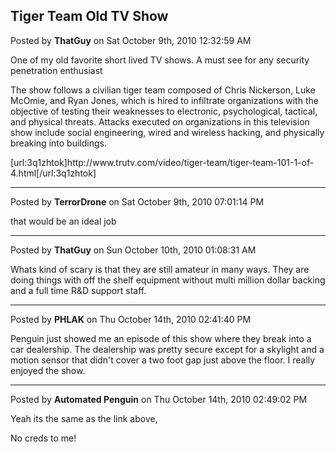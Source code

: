 ## Tiger Team Old TV Show
Posted by **ThatGuy** on Sat October 9th, 2010 12:32:59 AM

One of my old favorite short lived TV shows. A must see for any security penetration enthusiast

The show follows a civilian tiger team composed of Chris Nickerson, Luke McOmie, and Ryan Jones, which is hired to infiltrate organizations with the objective of testing their weaknesses to electronic, psychological, tactical, and physical threats. Attacks executed on organizations in this television show include social engineering, wired and wireless hacking, and physically breaking into buildings.

[url:3q1zhtok]http&#58;//www&#46;trutv&#46;com/video/tiger-team/tiger-team-101-1-of-4&#46;html[/url:3q1zhtok]

--------------------------------------------------------------------------------

Posted by **TerrorDrone** on Sat October 9th, 2010 07:01:14 PM

that would be an ideal job

--------------------------------------------------------------------------------

Posted by **ThatGuy** on Sun October 10th, 2010 01:08:31 AM

Whats kind of scary is that they are still amateur in many ways. They are doing things with off the shelf equipment without multi million dollar backing and a full time R&amp;D support staff.

--------------------------------------------------------------------------------

Posted by **PHLAK** on Thu October 14th, 2010 02:41:40 PM

Penguin just showed me an episode of this show where they break into a car dealership.  The dealership was pretty secure except for a skylight and a motion sensor that didn't cover a two foot gap just above the floor.  I really enjoyed the show.

--------------------------------------------------------------------------------

Posted by **Automated Penguin** on Thu October 14th, 2010 02:49:02 PM

Yeah its the same as the link above,

No creds to me!

